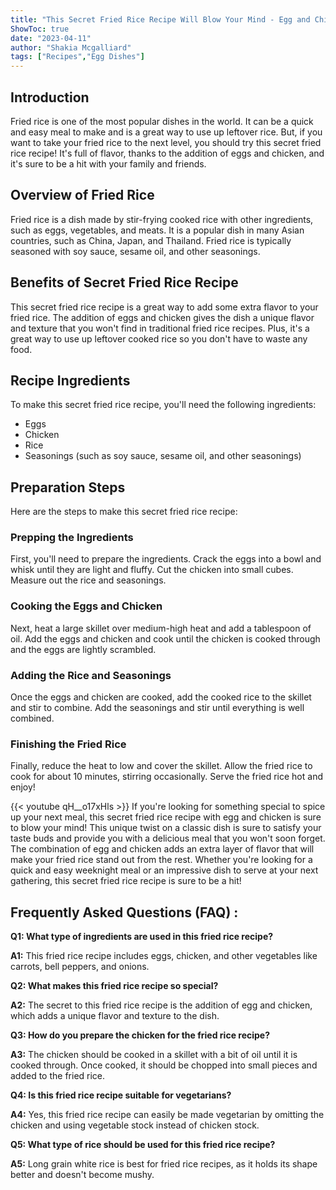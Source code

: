 ```yaml
---
title: "This Secret Fried Rice Recipe Will Blow Your Mind - Egg and Chicken Included!"
ShowToc: true 
date: "2023-04-11"
author: "Shakia Mcgalliard" 
tags: ["Recipes","Egg Dishes"]
---
```

## Introduction

Fried rice is one of the most popular dishes in the world. It can be a quick and easy meal to make and is a great way to use up leftover rice. But, if you want to take your fried rice to the next level, you should try this secret fried rice recipe! It's full of flavor, thanks to the addition of eggs and chicken, and it's sure to be a hit with your family and friends. 

## Overview of Fried Rice

Fried rice is a dish made by stir-frying cooked rice with other ingredients, such as eggs, vegetables, and meats. It is a popular dish in many Asian countries, such as China, Japan, and Thailand. Fried rice is typically seasoned with soy sauce, sesame oil, and other seasonings.

## Benefits of Secret Fried Rice Recipe

This secret fried rice recipe is a great way to add some extra flavor to your fried rice. The addition of eggs and chicken gives the dish a unique flavor and texture that you won't find in traditional fried rice recipes. Plus, it's a great way to use up leftover cooked rice so you don't have to waste any food. 

## Recipe Ingredients

To make this secret fried rice recipe, you'll need the following ingredients:

- Eggs
- Chicken
- Rice
- Seasonings (such as soy sauce, sesame oil, and other seasonings)

## Preparation Steps

Here are the steps to make this secret fried rice recipe:

### Prepping the Ingredients 

First, you'll need to prepare the ingredients. Crack the eggs into a bowl and whisk until they are light and fluffy. Cut the chicken into small cubes. Measure out the rice and seasonings.

### Cooking the Eggs and Chicken

Next, heat a large skillet over medium-high heat and add a tablespoon of oil. Add the eggs and chicken and cook until the chicken is cooked through and the eggs are lightly scrambled.

### Adding the Rice and Seasonings

Once the eggs and chicken are cooked, add the cooked rice to the skillet and stir to combine. Add the seasonings and stir until everything is well combined.

### Finishing the Fried Rice

Finally, reduce the heat to low and cover the skillet. Allow the fried rice to cook for about 10 minutes, stirring occasionally. Serve the fried rice hot and enjoy!

{{< youtube qH__o17xHls >}} 
If you're looking for something special to spice up your next meal, this secret fried rice recipe with egg and chicken is sure to blow your mind! This unique twist on a classic dish is sure to satisfy your taste buds and provide you with a delicious meal that you won't soon forget. The combination of egg and chicken adds an extra layer of flavor that will make your fried rice stand out from the rest. Whether you're looking for a quick and easy weeknight meal or an impressive dish to serve at your next gathering, this secret fried rice recipe is sure to be a hit!

## Frequently Asked Questions (FAQ) :
**Q1: What type of ingredients are used in this fried rice recipe?**

**A1:** This fried rice recipe includes eggs, chicken, and other vegetables like carrots, bell peppers, and onions. 

**Q2: What makes this fried rice recipe so special?**

**A2:** The secret to this fried rice recipe is the addition of egg and chicken, which adds a unique flavor and texture to the dish. 

**Q3: How do you prepare the chicken for the fried rice recipe?**

**A3:** The chicken should be cooked in a skillet with a bit of oil until it is cooked through. Once cooked, it should be chopped into small pieces and added to the fried rice. 

**Q4: Is this fried rice recipe suitable for vegetarians?**

**A4:** Yes, this fried rice recipe can easily be made vegetarian by omitting the chicken and using vegetable stock instead of chicken stock. 

**Q5: What type of rice should be used for this fried rice recipe?**

**A5:** Long grain white rice is best for fried rice recipes, as it holds its shape better and doesn't become mushy.




